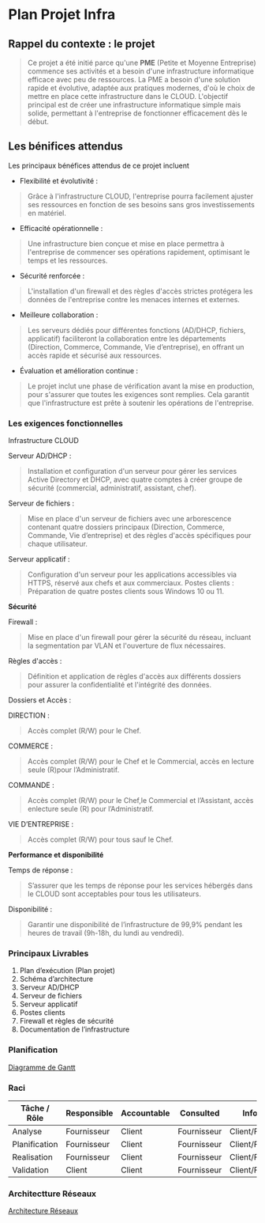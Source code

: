 # Plan Projet Infra

## Rappel du contexte : le projet

> Ce projet a été initié parce qu'une **PME** (Petite et Moyenne Entreprise) commence ses activités et a besoin d'une infrastructure informatique efficace avec peu de ressources. La PME a besoin d'une solution rapide et évolutive, adaptée aux pratiques modernes, d'où le choix de mettre en place cette infrastructure dans le CLOUD. L'objectif principal est de créer une infrastructure informatique simple mais solide, permettant à l'entreprise de fonctionner efficacement dès le début.

## Les bénifices attendus

Les principaux bénéfices attendus de ce projet incluent
- Flexibilité et évolutivité : 
>Grâce à l'infrastructure CLOUD, l'entreprise pourra facilement ajuster ses ressources en fonction de ses besoins sans gros investissements en matériel.


- Efficacité opérationnelle : 
>Une infrastructure bien conçue et mise en place permettra à l'entreprise de commencer ses opérations  rapidement, optimisant le temps et les ressources.

- Sécurité renforcée : 
>L'installation d'un firewall et des règles d'accès strictes protégera les données de l'entreprise contre les menaces internes et externes.

- Meilleure collaboration : 
>Les serveurs dédiés pour différentes fonctions (AD/DHCP, fichiers, applicatif) faciliteront la collaboration entre les départements (Direction, Commerce, Commande, Vie d’entreprise), en offrant un accès rapide et sécurisé aux ressources.

- Évaluation et amélioration continue : 
>Le projet inclut une phase de vérification avant la mise en production, pour s'assurer que toutes les exigences sont remplies. Cela garantit que l'infrastructure est prête à soutenir les opérations de l'entreprise.

### Les exigences fonctionnelles

Infrastructure CLOUD
    
    
 Serveur AD/DHCP : 
>Installation et configuration d'un serveur pour gérer les services Active Directory et DHCP, avec quatre comptes à créer groupe de sécurité
(commercial, administratif, assistant, chef).
    
    
Serveur de fichiers : 
>Mise en place d'un serveur de fichiers avec une arborescence contenant quatre dossiers principaux (Direction, Commerce, Commande, Vie d’entreprise) et des règles d'accès spécifiques pour chaque utilisateur.
    
    
Serveur applicatif : 
>Configuration d'un serveur pour les applications accessibles via HTTPS, réservé aux chefs et aux commerciaux.
Postes clients : 
>Préparation de quatre postes clients sous Windows 10 ou 11.

**Sécurité**

Firewall : 
>Mise en place d'un firewall pour gérer la sécurité du réseau, incluant la segmentation par VLAN et l'ouverture de flux nécessaires.
    
Règles d'accès : 
>Définition et application de règles d'accès aux différents dossiers pour assurer la confidentialité et l'intégrité des données.

Dossiers et Accès :

DIRECTION : 
>Accès complet (R/W) pour le Chef.

COMMERCE : 
>Accès complet (R/W) pour le Chef et le Commercial, accès en lecture seule (R)pour l’Administratif.

COMMANDE : 
>Accès complet (R/W) pour le Chef,le Commercial et l’Assistant, accès enlecture seule (R) pour l’Administratif.

VIE D’ENTREPRISE : 
>Accès complet (R/W) pour 
tous sauf le Chef.

**Performance et disponibilité**

Temps de réponse : 
>S’assurer que les temps de réponse pour les services hébergés dans le CLOUD sont acceptables pour tous les utilisateurs.

Disponibilité : 
>Garantir une disponibilité de l’infrastructure de 99,9% pendant les heures de travail (9h-18h, du lundi au vendredi).

### Principaux Livrables

1. Plan d’exécution (Plan projet)
2. Schéma d’architecture
3. Serveur AD/DHCP
4. Serveur de fichiers
5. Serveur applicatif
6. Postes clients
7. Firewall et règles de sécurité
8. Documentation de l’infrastructure

### Planification

[Diagramme de Gantt](./image.png)

### Raci

| Tâche / Rôle  | Responsible | Accountable | Consulted   | Informated          |
| ------------- | ----------- | ----------- | ----------- | ------------------- |
| Analyse       | Fournisseur | Client      | Fournisseur | Client/Fournisseur  |
| Planification | Fournisseur | Client      | Fournisseur | Client/Fournisseur  |
| Realisation   | Fournisseur | Client      | Fournisseur | Client/Fournisseur  |
| Validation    | Client      | Client      | Fournisseur | Client/Fournisseur  |

### Architectture Réseaux

[Architecture Réseaux](./Archi.png)
